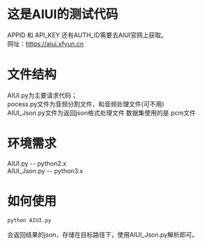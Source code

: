 # 这是AIUI的测试代码
APPID 和 API_KEY 还有AUTH_ID需要去AIUI官网上获取。  
网址：https://aiui.xfyun.cn
# 文件结构
AIUI.py为主要请求代码；<br>
pocess.py文件为音频分割文件，和音频处理文件(可不用)<br>
AIUI_Json.py文件为返回json格式处理文件
数据集使用的是.pcm文件
# 环境需求
AIUI.py -- python2.x <br> 
AIUI_Json.py -- python3.x
# 如何使用
```python
python AIUI.py
```
会返回结果的json，存储在目标路径下，使用AIUI_Json.py解析即可。

